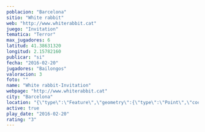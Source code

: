 ```yaml
---
poblacion: "Barcelona"
sitio: "White rabbit"
web: "http://www.whiterabbit.cat"
juego: "Invitation"
tematica: "Terror"
max_jugadores: 6
latitud: 41.38631320
longitud: 2.15782160
publicar: "si"
fecha: "2016-02-20"
jugadores: "Bailongos"
valoracion: 3
foto: ""
name: "White rabbit-Invitation"
webpage: "http://www.whiterabbit.cat"
city: "Barcelona"
location: "{\"type\":\"Feature\",\"geometry\":{\"type\":\"Point\",\"coordinates\":[41.3863132,2.1578216]}}"
active: true
play_date: "2016-02-20"
rating: "3"
---
```

